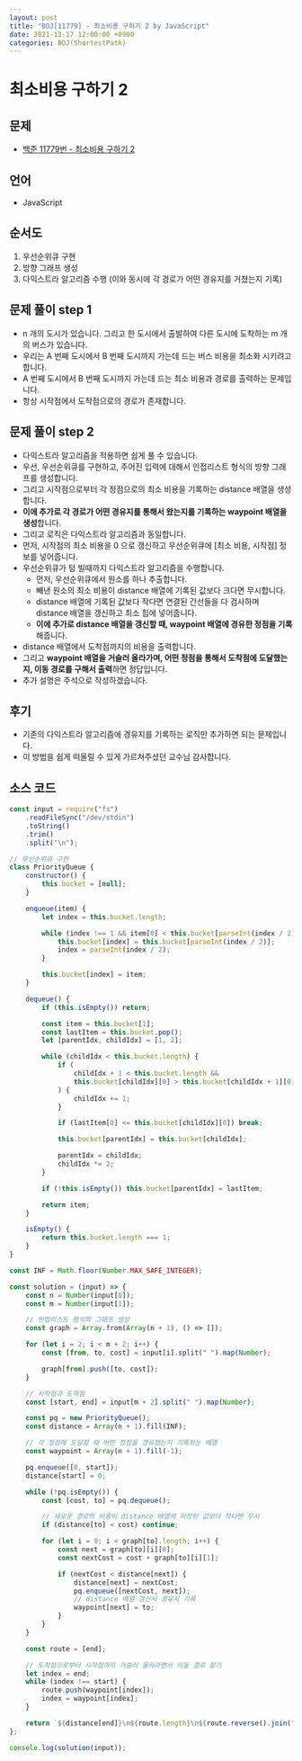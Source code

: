 ```yaml
---
layout: post
title: "BOJ[11779] - 최소비용 구하기 2 by JavaScript"
date: 2021-12-17 12:00:00 +0900
categories: BOJ(ShortestPath)
---
```


# 최소비용 구하기 2

## 문제

- [백준 11779번 - 최소비용 구하기 2](https://www.acmicpc.net/problem/11779)

## 언어

- JavaScript

## 순서도

1. 우선순위큐 구현
2. 방향 그래프 생성
3. 다익스트라 알고리즘 수행 (이와 동시에 각 경로가 어떤 경유지를 거쳤는지 기록)

## 문제 풀이 step 1

- n 개의 도시가 있습니다. 그리고 한 도시에서 출발하여 다른 도시에 도착하는 m 개의 버스가 있습니다.
- 우리는 A 번째 도시에서 B 번째 도시까지 가는데 드는 버스 비용을 최소화 시키려고 합니다.
- A 번째 도시에서 B 번째 도시까지 가는데 드는 최소 비용과 경로를 출력하는 문제입니다.
- 항상 시작점에서 도착점으로의 경로가 존재합니다.

## 문제 풀이 step 2

- 다익스트라 알고리즘을 적용하면 쉽게 풀 수 있습니다.
- 우선, 우선순위큐를 구현하고, 주어진 입력에 대해서 인접리스트 형식의 방향 그래프를 생성합니다.
- 그리고 시작점으로부터 각 정점으로의 최소 비용을 기록하는 distance 배열을 생성합니다.
- **이에 추가로 각 경로가 어떤 경유지를 통해서 왔는지를 기록하는 waypoint 배열을 생성**합니다.
- 그리고 로직은 다익스트라 알고리즘과 동일합니다.
- 먼저, 시작점의 최소 비용을 0 으로 갱신하고 우선순위큐에 [최소 비용, 시작점] 정보를 넣어줍니다.
- 우선순위큐가 텅 빌때까지 다익스트라 알고리즘을 수행합니다.
  - 먼저, 우선순위큐에서 원소를 하나 추출합니다.
  - 빼낸 원소의 최소 비용이 distance 배열에 기록된 값보다 크다면 무시합니다.
  - distance 배열에 기록된 값보다 작다면 연결된 간선들을 다 검사하며 distance 배열을 갱신하고 최소 힙에 넣어줍니다.
  - **이에 추가로 distance 배열을 갱신할 때, waypoint 배열에 경유한 정점을 기록**해줍니다.
- distance 배열에서 도착점까지의 비용을 출력합니다.
- 그리고 **waypoint 배열을 거슬러 올라가며, 어떤 정점을 통해서 도착점에 도달했는지, 이동 경로를 구해서 출력**하면 정답입니다.
- 추가 설명은 주석으로 작성하겠습니다.

## 후기

- 기존의 다익스트라 알고리즘에 경유지를 기록하는 로직만 추가하면 되는 문제입니다.
- 이 방법을 쉽게 떠올릴 수 있게 가르쳐주셨던 교수님 감사합니다.

## 소스 코드

```javascript
const input = require("fs")
	.readFileSync("/dev/stdin")
	.toString()
	.trim()
	.split("\n");

// 우선순위큐 구현
class PriorityQueue {
	constructor() {
		this.bucket = [null];
	}

	enqueue(item) {
		let index = this.bucket.length;

		while (index !== 1 && item[0] < this.bucket[parseInt(index / 2)][0]) {
			this.bucket[index] = this.bucket[parseInt(index / 2)];
			index = parseInt(index / 2);
		}

		this.bucket[index] = item;
	}

	dequeue() {
		if (this.isEmpty()) return;

		const item = this.bucket[1];
		const lastItem = this.bucket.pop();
		let [parentIdx, childIdx] = [1, 2];

		while (childIdx < this.bucket.length) {
			if (
				childIdx + 1 < this.bucket.length &&
				this.bucket[childIdx][0] > this.bucket[childIdx + 1][0]
			) {
				childIdx += 1;
			}

			if (lastItem[0] <= this.bucket[childIdx][0]) break;

			this.bucket[parentIdx] = this.bucket[childIdx];

			parentIdx = childIdx;
			childIdx *= 2;
		}

		if (!this.isEmpty()) this.bucket[parentIdx] = lastItem;

		return item;
	}

	isEmpty() {
		return this.bucket.length === 1;
	}
}

const INF = Math.floor(Number.MAX_SAFE_INTEGER);

const solution = (input) => {
	const n = Number(input[0]);
	const m = Number(input[1]);

	// 인접리스트 형식의 그래프 생성
	const graph = Array.from(Array(n + 1), () => []);

	for (let i = 2; i < m + 2; i++) {
		const [from, to, cost] = input[i].split(" ").map(Number);

		graph[from].push([to, cost]);
	}

	// 시작점과 도착점
	const [start, end] = input[m + 2].split(" ").map(Number);

	const pq = new PriorityQueue();
	const distance = Array(n + 1).fill(INF);

	// 각 정점에 도달할 때 어떤 정점을 경유했는지 기록하는 배열
	const waypoint = Array(n + 1).fill(-1);

	pq.enqueue([0, start]);
	distance[start] = 0;

	while (!pq.isEmpty()) {
		const [cost, to] = pq.dequeue();

		// 새로운 경로의 비용이 distance 배열에 저장된 값보다 작다면 무시
		if (distance[to] < cost) continue;

		for (let i = 0; i < graph[to].length; i++) {
			const next = graph[to][i][0];
			const nextCost = cost + graph[to][i][1];

			if (nextCost < distance[next]) {
				distance[next] = nextCost;
				pq.enqueue([nextCost, next]);
				// distance 배열 갱신시 경유지 기록
				waypoint[next] = to;
			}
		}
	}

	const route = [end];

	// 도착점으로부터 시작점까지 거슬러 올라가면서 이동 경로 찾기
	let index = end;
	while (index !== start) {
		route.push(waypoint[index]);
		index = waypoint[index];
	}

	return `${distance[end]}\n${route.length}\n${route.reverse().join(" ")}`;
};

console.log(solution(input));
```
